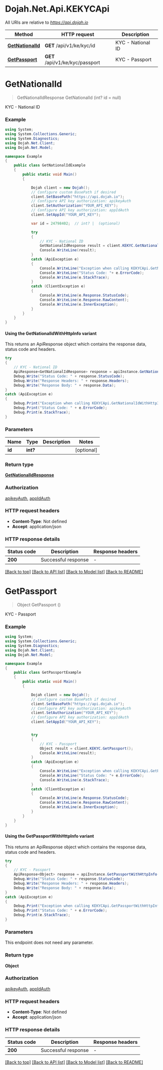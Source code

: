 # Dojah.Net.Api.KEKYCApi

All URIs are relative to *https://api.dojah.io*

| Method | HTTP request | Description |
|--------|--------------|-------------|
| [**GetNationalId**](KEKYCApi.md#getnationalid) | **GET** /api/v1/ke/kyc/id | KYC - National ID |
| [**GetPassport**](KEKYCApi.md#getpassport) | **GET** /api/v1/ke/kyc/passport | KYC - Passport |

<a name="getnationalid"></a>
# **GetNationalId**
> GetNationalIdResponse GetNationalId (int? id = null)

KYC - National ID

### Example
```csharp
using System;
using System.Collections.Generic;
using System.Diagnostics;
using Dojah.Net.Client;
using Dojah.Net.Model;

namespace Example
{
    public class GetNationalIdExample
    {
        public static void Main()
        {

            Dojah client = new Dojah();
            // Configure custom BasePath if desired
            client.SetBasePath("https://api.dojah.io");
            // Configure API key authorization: apikeyAuth
            client.SetAuthorization("YOUR_API_KEY");
            // Configure API key authorization: appIdAuth
            client.SetAppId("YOUR_API_KEY");

            var id = 24798402;  // int? |  (optional) 

            try
            {
                // KYC - National ID
                GetNationalIdResponse result = client.KEKYC.GetNationalId(id);
                Console.WriteLine(result);
            }
            catch (ApiException e)
            {
                Console.WriteLine("Exception when calling KEKYCApi.GetNationalId: " + e.Message);
                Console.WriteLine("Status Code: "+ e.ErrorCode);
                Console.WriteLine(e.StackTrace);
            }
            catch (ClientException e)
            {
                Console.WriteLine(e.Response.StatusCode);
                Console.WriteLine(e.Response.RawContent);
                Console.WriteLine(e.InnerException);
            }
        }
    }
}
```

#### Using the GetNationalIdWithHttpInfo variant
This returns an ApiResponse object which contains the response data, status code and headers.

```csharp
try
{
    // KYC - National ID
    ApiResponse<GetNationalIdResponse> response = apiInstance.GetNationalIdWithHttpInfo(id);
    Debug.Write("Status Code: " + response.StatusCode);
    Debug.Write("Response Headers: " + response.Headers);
    Debug.Write("Response Body: " + response.Data);
}
catch (ApiException e)
{
    Debug.Print("Exception when calling KEKYCApi.GetNationalIdWithHttpInfo: " + e.Message);
    Debug.Print("Status Code: " + e.ErrorCode);
    Debug.Print(e.StackTrace);
}
```

### Parameters

| Name | Type | Description | Notes |
|------|------|-------------|-------|
| **id** | **int?** |  | [optional]  |

### Return type

[**GetNationalIdResponse**](GetNationalIdResponse.md)

### Authorization

[apikeyAuth](../README.md#apikeyAuth), [appIdAuth](../README.md#appIdAuth)

### HTTP request headers

 - **Content-Type**: Not defined
 - **Accept**: application/json


### HTTP response details
| Status code | Description | Response headers |
|-------------|-------------|------------------|
| **200** | Successful response |  -  |

[[Back to top]](#) [[Back to API list]](../README.md#documentation-for-api-endpoints) [[Back to Model list]](../README.md#documentation-for-models) [[Back to README]](../README.md)

<a name="getpassport"></a>
# **GetPassport**
> Object GetPassport ()

KYC - Passport

### Example
```csharp
using System;
using System.Collections.Generic;
using System.Diagnostics;
using Dojah.Net.Client;
using Dojah.Net.Model;

namespace Example
{
    public class GetPassportExample
    {
        public static void Main()
        {

            Dojah client = new Dojah();
            // Configure custom BasePath if desired
            client.SetBasePath("https://api.dojah.io");
            // Configure API key authorization: apikeyAuth
            client.SetAuthorization("YOUR_API_KEY");
            // Configure API key authorization: appIdAuth
            client.SetAppId("YOUR_API_KEY");


            try
            {
                // KYC - Passport
                Object result = client.KEKYC.GetPassport();
                Console.WriteLine(result);
            }
            catch (ApiException e)
            {
                Console.WriteLine("Exception when calling KEKYCApi.GetPassport: " + e.Message);
                Console.WriteLine("Status Code: "+ e.ErrorCode);
                Console.WriteLine(e.StackTrace);
            }
            catch (ClientException e)
            {
                Console.WriteLine(e.Response.StatusCode);
                Console.WriteLine(e.Response.RawContent);
                Console.WriteLine(e.InnerException);
            }
        }
    }
}
```

#### Using the GetPassportWithHttpInfo variant
This returns an ApiResponse object which contains the response data, status code and headers.

```csharp
try
{
    // KYC - Passport
    ApiResponse<Object> response = apiInstance.GetPassportWithHttpInfo();
    Debug.Write("Status Code: " + response.StatusCode);
    Debug.Write("Response Headers: " + response.Headers);
    Debug.Write("Response Body: " + response.Data);
}
catch (ApiException e)
{
    Debug.Print("Exception when calling KEKYCApi.GetPassportWithHttpInfo: " + e.Message);
    Debug.Print("Status Code: " + e.ErrorCode);
    Debug.Print(e.StackTrace);
}
```

### Parameters
This endpoint does not need any parameter.
### Return type

**Object**

### Authorization

[apikeyAuth](../README.md#apikeyAuth), [appIdAuth](../README.md#appIdAuth)

### HTTP request headers

 - **Content-Type**: Not defined
 - **Accept**: application/json


### HTTP response details
| Status code | Description | Response headers |
|-------------|-------------|------------------|
| **200** | Successful response |  -  |

[[Back to top]](#) [[Back to API list]](../README.md#documentation-for-api-endpoints) [[Back to Model list]](../README.md#documentation-for-models) [[Back to README]](../README.md)

